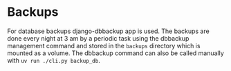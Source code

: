 # Backups

For database backups django-dbbackup app is used. The backups are done every night at 3 am by a periodic task using the dbbackup management command and stored in the `backups` directory which is mounted as a volume. The dbbackup command can also be called manually with `uv run ./cli.py backup_db`.
